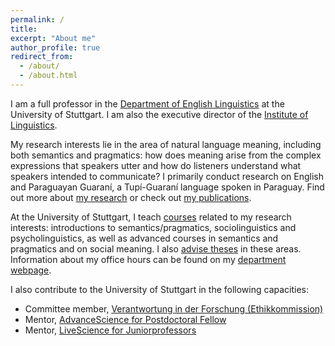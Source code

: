 ```yaml
---
permalink: /
title: 
excerpt: "About me"
author_profile: true
redirect_from: 
  - /about/
  - /about.html
---
```


I am a full professor in the [Department of English Linguistics](https://www.ling.uni-stuttgart.de/institut/ifla/) at the University of Stuttgart. I am also the executive director of the [Institute of Linguistics](https://www.ling.uni-stuttgart.de/en/).

My research interests lie in the area of natural language meaning, including both semantics and pragmatics: how does meaning arise from the complex expressions that speakers utter and how do listeners understand what speakers intended to communicate? I primarily conduct research on English and Paraguayan Guaraní, a Tupí-Guaraní language spoken in Paraguay. Find out more about [my research](https://judith-tonhauser.github.io/research/) or check out [my publications](https://judith-tonhauser.github.io/pubs-by-year/).

At the University of Stuttgart, I teach [courses](https://judith-tonhauser.github.io/teaching/) related to my research interests: introductions to semantics/pragmatics, sociolinguistics and psycholinguistics, as well as advanced courses in semantics and pragmatics and on social meaning. I also [advise theses](https://judith-tonhauser.github.io/teaching/) in these areas. Information about my office hours can be found on my [department webpage](https://www.ling.uni-stuttgart.de/institut/team/Tonhauser/).

I also contribute to the University of Stuttgart in the following capacities:
* Committee member, [Verantwortung in der Forschung (Ethikkommission)](https://www.beschaeftigte.uni-stuttgart.de/forschung/beratung-und-abwicklung/kommission-verantwortung-in-der-forschung/) 
* Mentor, [AdvanceScience for Postdoctoral Fellow](https://www.gradus.uni-stuttgart.de/mentoring/)
* Mentor, [LiveScience for Juniorprofessors](https://www.gradus.uni-stuttgart.de/mentoring/)
